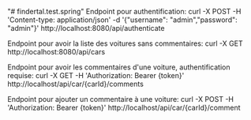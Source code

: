 "# findertal.test.spring"
Endpoint pour authentification:
curl -X POST -H 'Content-type: application/json' -d '{"username": "admin","password": "admin"}' http://localhost:8080/api/authenticate

Endpoint pour avoir la liste des voitures sans commentaires:
curl -X GET http://localhost:8080/api/cars

Endpoint pour avoir les commentaires d'une voiture, authentification requise:
curl -X GET -H 'Authorization: Bearer {token}' http://localhost/api/car/{carId}/comments

Endpoint pour ajouter un commentaire à une voiture:
curl -X POST -H 'Authorization: Bearer {token}' http://localhost/api/car/{carId}/comment
